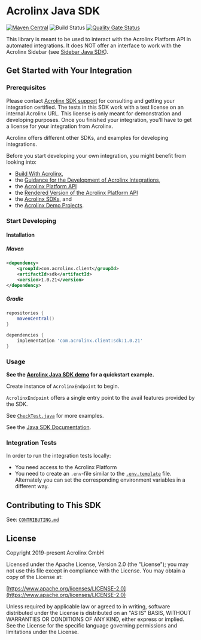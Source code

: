 # Acrolinx Java SDK

[![Maven Central](https://img.shields.io/maven-central/v/com.acrolinx.client/sdk)](https://search.maven.org/artifact/com.acrolinx.client/sdk)
![Build Status](https://github.com/acrolinx/sdk-java/actions/workflows/build-deploy.yml/badge.svg)
[![Quality Gate Status](https://sonarcloud.io/api/project_badges/measure?project=acrolinx_sdk-java&metric=alert_status)](https://sonarcloud.io/summary/new_code?id=acrolinx_sdk-java)


This library is meant to be used to interact with the Acrolinx Platform API in automated integrations.
It does NOT offer an interface to work with the Acrolinx Sidebar (see [Sidebar Java SDK](https://github.com/acrolinx/sidebar-sdk-java)).

## Get Started with Your Integration

### Prerequisites

Please contact [Acrolinx SDK support](https://github.com/acrolinx/acrolinx-coding-guidance/blob/main/topics/sdk-support.md)
for consulting and getting your integration certified.
The tests in this SDK work with a test license on an internal Acrolinx URL.
This license is only meant for demonstration and developing purposes.
Once you finished your integration, you'll have to get a license for your integration from Acrolinx.

Acrolinx offers different other SDKs, and examples for developing integrations.

Before you start developing your own integration, you might benefit from looking into:

* [Build With Acrolinx](https://support.acrolinx.com/hc/en-us/categories/10209837818770-Build-With-Acrolinx),
* the [Guidance for the Development of Acrolinx Integrations](https://github.com/acrolinx/acrolinx-coding-guidance),
* the [Acrolinx Platform API](https://github.com/acrolinx/platform-api)
* the [Rendered Version of the Acrolinx Platform API](https://acrolinxapi.docs.apiary.io/#)
* the [Acrolinx SDKs](https://github.com/acrolinx?q=sdk), and
* the [Acrolinx Demo Projects](https://github.com/acrolinx?q=demo).

### Start Developing

#### Installation

##### Maven

```xml
<dependency>
	<groupId>com.acrolinx.client</groupId>
	<artifactId>sdk</artifactId>
	<version>1.0.21</version>
</dependency>
```

##### Gradle

```groovy
repositories {
	mavenCentral()
}

dependencies {
	implementation 'com.acrolinx.client:sdk:1.0.21'
}
```

### Usage

**See the [Acrolinx Java SDK demo](https://github.com/acrolinx/sdk-demo-java/blob/main/src/main/java/com/acrolinx/client/demo/SdkDemo.java)
for a quickstart example.**

Create instance of `AcrolinxEndpoint` to begin.

`AcrolinxEndpoint` offers a single entry point to the avail features provided by the SDK.

See [`CheckTest.java`](src/test/java/com/acrolinx/client/sdk/integration/CheckTest.java) for more examples.

See the [Java SDK Documentation](https://acrolinx.github.io/sdk-java/).

### Integration Tests

In order to run the integration tests locally:

* You need access to the Acrolinx Platform
* You need to create an `.env`-file similar to the [`.env.template`](.env.template) file.
Alternately you can set the corresponding environment variables in a different way.

## Contributing to This SDK

See: [`CONTRIBUTING.md`](CONTRIBUTING.md)

## License

Copyright 2019-present Acrolinx GmbH

Licensed under the Apache License, Version 2.0 (the "License");
you may not use this file except in compliance with the License.
You may obtain a copy of the License at:

[https://www.apache.org/licenses/LICENSE-2.0](https://www.apache.org/licenses/LICENSE-2.0)

Unless required by applicable law or agreed to in writing, software
distributed under the License is distributed on an "AS IS" BASIS,
WITHOUT WARRANTIES OR CONDITIONS OF ANY KIND, either express or implied.
See the License for the specific language governing permissions and
limitations under the License.

